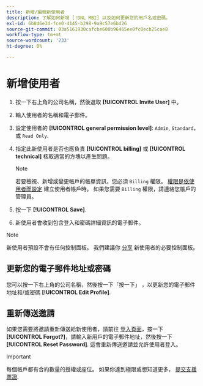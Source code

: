 ```yaml
---
title: 新增/編輯新使用者
description: 了解如何新增 [!DNL MBI] 以及如何更新您的用戶名或密碼。
exl-id: 6b846e3d-fce0-4145-b298-9a9c57e6bd26
source-git-commit: 03a5161930cafcbe600b96465ee0fc0ecb25cae8
workflow-type: tm+mt
source-wordcount: '233'
ht-degree: 0%

---
```


# 新增使用者

1. 按一下右上角的公司名稱，然後選取 **[!UICONTROL Invite User]** 中。
1. 輸入使用者的名稱和電子郵件。
1. 設定使用者的 **[!UICONTROL general permission level]**: `Admin`, `Standard`，或 `Read Only`.
1. 指定此新使用者是否也應負責 **[!UICONTROL billing]** 或 **[!UICONTROL technical]** 核取適當的方塊以產生問題。

   >[!NOTE]
   >
   >若要檢視、新增或變更帳戶的帳單資訊，您必須 `Billing` 權限。 [權限是依使用者而設定](../../administrator/user-management/user-management.md) 建立使用者帳戶時。 如果您需要 `Billing` 權限，請連絡您帳戶的管理員。

1. 按一下 **[!UICONTROL Save]**.
1. 新使用者會收到包含登入和密碼詳細資訊的電子郵件。

>[!NOTE]
>
>新使用者預設不會有任何控制面板。 我們建議你 [分享](../../data-user/dashboards/share-dashboard-with-users.md) 新使用者的必要控制面板。

## 更新您的電子郵件地址或密碼

您可以按一下右上角的公司名稱，然後按一下「按一下」 ，以更新您的電子郵件地址和/或密碼 **[!UICONTROL Edit Profile]**.

## 重新傳送邀請

如果您需要將邀請重新傳送給新使用者，請前往 [登入頁面](https://dashboard.rjmetrics.com)，按一下 **[!UICONTROL Forgot?]**，請輸入新用戶的電子郵件地址，然後按一下 **[!UICONTROL Reset Password]**. 這會重新傳送邀請並允許使用者登入。

>[!IMPORTANT]
>
>每個帳戶都有合約數量的授權或座位。 如果你達到極限或想知道更多， [提交支援票證](../../guide-overview.md).
